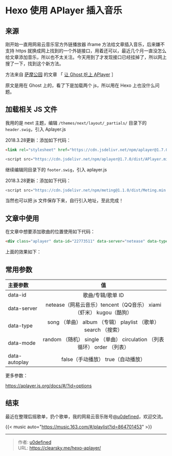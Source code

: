 # Hexo 使用 APlayer 插入音乐


## 来源

刚开始一直用网易云音乐官方外链播放器 iframe 方法给文章插入音乐，后来嫌不支持 https 就换成网上找到的一个外链接口，用着还可以，最近几个月一直没怎么给文章添加音乐，所以也不太关注。今天用到了才发现接口已经挂掉了，所以网上搜了一下，找到这个新方法。

方法来自 [萨摩公园](https://i-meto.com/) 的文章 「 [让 Ghost 吃上 APlayer](https://i-meto.com/ghost-aplayer/) ］

原文是用在 Ghost 上的，看了下是加载两个 js，所以用在 Hexo 上也没什么问题。

## 加载相关 JS 文件

我用的是 next 主题，编辑 `/themes/next/layout/_partials/` 目录下的 `header.swig`，引入 Aplayer.js

2018.3.28更新：添加如下代码：

```html
<link rel="stylesheet" href="https://cdn.jsdelivr.net/npm/aplayer@1.7.0/dist/APlayer.min.css">
```

```javascript
<script src="https://cdn.jsdelivr.net/npm/aplayer@1.7.0/dist/APlayer.min.js"></script>
```

继续编辑同目录下的 `footer.swig`，引入 aplayer.js


2018.3.28更新：添加如下代码：

```javascript
<script src="https://cdn.jsdelivr.net/npm/meting@1.1.0/dist/Meting.min.js"></script>
```
当然也可以把 js 文件保存下来，自行引入地址，至此完成！

## 文章中使用

在文章中想要添加歌曲的位置使用如下代码：

```html
<div class="aplayer" data-id="22773511" data-server="netease" data-type="song" data-mode="single"></div>
```

上面的效果如下：

<div class="aplayer" data-id="22773511" data-server="netease" data-type="song" data-mode="single"></div>

## 常用参数

| 主要参数          |                    值                     |
| :------------ | :--------------------------------------: |
| data-id       |               歌曲/专辑/歌单 ID                |
| data-server   | netease（网易云音乐）tencent（QQ音乐）  xiami（虾米）  kugou（酷狗） |
| data-type     | song （单曲）  album （专辑）  playlist （歌单）  search （搜索） |
| data-mode     | random （随机）  single （单曲）  circulation （列表循环）  order （列表） |
| data-autoplay |         false（手动播放）  true（自动播放）          |

更多参数：

https://aplayer.js.org/docs/#/?id=options

## 结束

最近在整理后摇歌单，扔个歌单，我的网易云音乐账号[@u0defined](http://music.163.com/#/user/home?id=64357308)，欢迎交流。

{{< music auto="https://music.163.com/#/playlist?id=864701453" >}}

---

> 作者: [u0defined](http://clearsky.me/)  
> URL: https://clearsky.me/hexo-aplayer/  

